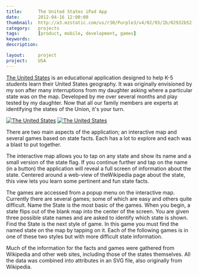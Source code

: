```yaml
---
title: 		The United States iPad App
date: 		2012-04-16 12:00:00
thumbnail: 	http://a3.mzstatic.com/us/r30/Purple3/v4/02/93/2b/02932b52-b671-9400-177c-4c2ede537434/icon175x175.png
category: 	projects
tags: 		[product, mobile, development, games]
keywords:
description:

layout: 	project
project: 	USA
---
```

[The United States][3] is an educational application designed to help K-5 students learn their United States geography. It was originally envisioned by my son after many interruptions from my daughter asking where a particular state was on the map. Developed by me over several months and play tested by my daughter. Now that all our family members are experts at identifying the states of the Union, it's your turn.

[![The United States][1]][3]
[![The United States][2]][3]

There are two main aspects of the application; an interactive map and several games based on state facts. Each has a lot to explore and each was a blast to put together.

The interactive map allows you to tap on any state and show its name and a small version of the state flag. If you continue further and tap on the name (in a button) the application will reveal a full screen of information about the state. Centered around a web-view of theWikipedia page about the state, this view lets you learn some pertinent and fun state facts.

The games are accessed from a popup menu on the interactive map. Currently there are several games; some of which are easy and others quite difficult. Name the State is the most basic of the games. When you begin, a state flips out of the blank map into the center of the screen. You are given three possible state names and are asked to identify which state is shown. Find the State is the next style of game. In this game you must find the named state on the map by tapping on it. Each of the following games is in one of these two styles but with more difficult state information.

Much of the information for the facts and games were gathered from Wikipedia and other web sites, including those of the states themselves. All the data was combined into attributes in an SVG file, also originally from Wikipedia.

  [1]: http://a3.mzstatic.com/us/r30/Purple3/v4/02/93/2b/02932b52-b671-9400-177c-4c2ede537434/icon175x175.png
  [2]: http://goodturn.stephenhouser.com/images/AvailableOnTheAppStore-Small.png
  [3]: http://itunes.apple.com/us/app/the-united-states/id503146680?ls=1&amp;mt=8

<!--
# Redirecting ...
<meta http-equiv="refresh" content="0;url=http://www.stephenhouser.com/products/the-united-states" />
-->
